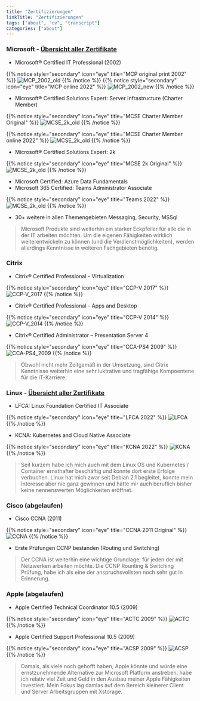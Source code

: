 ```yaml
---
title: "Zertifizierungen"
linkTitle: "Zertifizierungen"
tags: ["about", "cv", "transcript"]
categories: ["about"]
---
```


### Microsoft - [Übersicht aller Zertifikate](https://learn.microsoft.com/en-us/users/felixleven-3636/transcript/734gkak5jql5nk9)

* Microsoft® Certified IT Professional (2002)

{{% notice style="secondary" icon="eye" title="MCP original print 2002" %}}
![MCP_2002_old](/blog/images/MCP_old.png?height=285px)
{{% /notice %}}
{{% notice style="secondary" icon="eye" title="MCP online 2022" %}}
![MCP_2002_new](/blog/images/MCP_new.png?height=250px)
{{% /notice %}}

* Microsoft® Certified Solutions Expert: Server Infrastructure (Charter Member)

{{% notice style="secondary" icon="eye" title="MCSE Charter Member Original" %}}
![MCSE_2k_old](/blog/images/MCSE_2013_Charter.png?height=250px)
{{% /notice %}}

{{% notice style="secondary" icon="eye" title="MCSE Charter Member online 2022" %}}
![MCSE_2k_old](/blog/images/MCSE_2013_Charter_online.png?height=250px)
{{% /notice %}}

* Microsoft® Certified Solutions Expert: 2k

{{% notice style="secondary" icon="eye" title="MCSE 2k Original" %}}
![MCSE_2k_old](/blog/images/MCSE_2k.png?height=250px)
{{% /notice %}}

* Microsoft Certified: Azure Data Fundamentals
* Microsoft 365 Certified: Teams Administrator Associate

{{% notice style="secondary" icon="eye" title="Teams 2022" %}}
![MCSE_2k_old](/blog/images/Teams.png?height=250px)
{{% /notice %}}

* 30+ weitere in allen Themengebieten Messaging, Security, MSSql

> Microsoft Produkte sind weiterhin ein starker Eckpfeiler für alle die in der IT arbeiten möchten. Um die eigenen Fähigkeiten wirklich weiterentwickeln zu können (und die Verdienstmöglichkeiten), werden allerdings Kenntnisse in weiteren Fachgebieten benötig.

### Citrix

* Citrix® Certified Professional – Virtualization

{{% notice style="secondary" icon="eye" title="CCP-V 2017" %}}
![CCP-V_2017](/blog/images/CCP-V_2017.png?height=250px)
{{% /notice %}}

* Citrix® Certified Professional – Apps and Desktop

{{% notice style="secondary" icon="eye" title="CCP-V 2014" %}}
![CCP-V_2014](/blog/images/CCP-V_2014.png?height=250px)
{{% /notice %}}

* Citrix® Certified Administrator – Presentation Server 4

{{% notice style="secondary" icon="eye" title="CCA-PS4 2009" %}}
![CCA-PS4_2009](/blog/images/CCA-PS4_2009.png?height=250px)
{{% /notice %}}

> Obwohl nicht mehr Zeitgemäß in der Umsetzung, sind Citrix Kenntnisse weiterhin eine sehr luktrative und tragfähige Kompoentene für die IT-Karriere.


### Linux - [Übersicht aller Zertifikate](https://openprofile.dev/profile/fleven)

* LFCA: Linux Foundation Certified IT Associate

{{% notice style="secondary" icon="eye" title="LFCA 2022" %}}
![LFCA](/blog/images/LFCA.png?height=250px)
{{% /notice %}}

* KCNA: Kubernetes and Cloud Native Associate

{{% notice style="secondary" icon="eye" title="KCNA 2022" %}}
![KCNA](/blog/images/KCNA.png?height=250px)
{{% /notice %}}

>Seit kurzem habe ich mich auch mit dem Linux OS und Kubernetes / Container ernsthafter beschäftig und konnte dort erste Erfolge verbuchen.
Linux hat mich zwar seit Debian 2.1 begleitet, konnte mein Interesse aber nie ganz gewinnen und hätte mir auch beruflich bisher keine nennenswerten Möglichkeiten eröffnet.


### Cisco (abgelaufen)

* Cisco CCNA (2011)

{{% notice style="secondary" icon="eye" title="CCNA 2011 Original" %}}
![CCNA](/blog/images/CCNA_2011.png?height=250px)
{{% /notice %}}

* Erste Prüfungen CCNP bestanden (Routing und Switching)

> Der CCNA ist weiterhin eine wichtige Grundlage, für jeden der mit Netzwerken arbeiten möchte. Die CCNP Rounting & Switching Prüfung, habe ich als eine der anspruchsvollsten noch sehr gut in Erinnerung.


### Apple (abgelaufen)

* Apple Certified Technical Coordinator 10.5 (2009)

{{% notice style="secondary" icon="eye" title="ACTC 2009" %}}
![ACTC](/blog/images/ACTC_2009.png?height=250px)
{{% /notice %}}

* Apple Certified Support Professional 10.5 (2009)

{{% notice style="secondary" icon="eye" title="ACSP 2009" %}}
![ACSP](/blog/images/ACSP_2009.png?height=250px)
{{% /notice %}}

> Damals, als viele noch gehofft haben, Apple könnte und würde eine ernstzunehmende Alternative zur Microsoft Platform anstreben, habe ich relativ viel Zeit und Geld in den Ausbau meiner Apple Fähigkeiten investiert. Mein Fokus lag damlas auf dem Bereich kleinerer Client und Server Arbeitsgruppen mit Xstorage.
